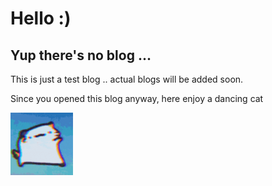 # Hello :)
## Yup there's no blog ... 

This is just a test blog .. actual blogs will be added soon.

Since you opened this blog anyway, here enjoy a dancing cat

<img src="../../assets/test_blog/dancing_cat.gif" width="100px" alt="dancing cat">
